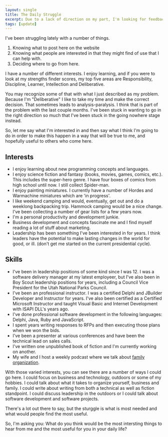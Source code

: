```yaml
---
layout: single
title: The Daily Struggle
excerpt: Due to a lack of direction on my part, I'm looking for feedback on what would be most useful to people who read this blog.
tags: [update]
---
```

I've been struggling lately with a number of things.

1. Knowing what to post here on the website
2. Knowing what people are interested in that they might find of use that I can help with.
3. Deciding where to go from here.

I have a number of different interests. I enjoy learning, and if you were to look at my strengths finder scores, my top five areas are Responsibility, Discipline, Learner, Intellection and Deliberative.

You may recognize some of that with what I just described as my problem. Because I'm "Deliberative" I like to take my time and make the correct decision. That sometimes leads to analysis-paralysis. I think that is part of the problem with the last couple months. I've been stuck in wanting to go in the right direction so much that I've been stuck in the going nowhere stage instead.

So, let me say what I'm interested in and then say what I think I'm going to do in order to make this happen in a way that will be true to me, and hopefully useful to others who come here.

## Interests
- I enjoy learning about new programming concepts and languages.
- I enjoy science fiction and fantasy (books, movies, games, comics, etc.). This includes the super-hero genre. I have four boxes of comics from high school until now. I still collect Spider-man.
- I enjoy painting miniatures. I currently have a number of Hordes and Warmachine miniatures which are 'in progress'.
- I like weekend camping and would, eventually, get out and do a weeklong backpacking trip. Hammock camping would be a nice change. I've been collecting a number of gear lists for a few years now.
- I'm a personal productivity and development junkie.
- Business development and concepts fascinate me and I find myself reading a lot of stuff about marketing.
- Leadership has been something I've been interested in for years. I think leaders have the potential to make lasting changes in the world for good, or ill. (don't get me started on the current presidential cycle).

## Skills
- I've been in leadership positions of some kind since I was 12. I was a software delivery manager at my latest employeer, but I've also been in Boy Scout leadership positions for years, including a Council Vice President for the Utah National Parks Council.
- I've been an professional instructor. I was a certified Delphi and JBuilder Developer and Instructor for years. I've also been certified as a Certified Microsoft Instructor and taught Visual Basic and Internet Development with ISAPI DLL's years ago.
- I've done professional software development in the following languages: Delphi, Java, Ruby and JavaScript.
- I spent years writing responses to RFPs and then executing those plans when we won the bids.
- I've been a presenter at various conferences and have been the technical lead on sales calls.
- I've written one unpublished book of fiction and I'm currently working on another.
- My wife and I host a weekly podcast where we talk about [family organization][organized_family].

With those varied interests, you can see there are a number of ways I could go here. I could focus on business and technology, outdoors or some of my hobbies. I could talk about what it takes to organize yourself, business and family. I could write about writing from both a technical as well as fiction standpoint. I could discuss leadership in the outdoors or I could talk about software development and software projects.

There's a lot out there to say, but the sturggle is what is most needed and what would people find the most useful.

So, I'm asking you: What do you think would be the most intersting things to hear from me and the most useful for you in your daily life?

[organized_family]: http://www.organizedfamily.co
